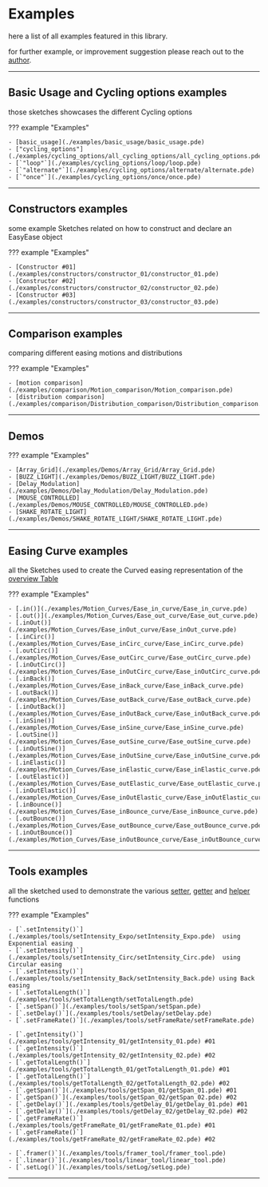 # Examples

here a list of all examples featured in this library.

for further example, or improvement suggestion please reach out to the [author](https://fredegd.dev).

---

## Basic Usage and Cycling options examples

those sketches showcases the different Cycling options

??? example "Examples"

    - [basic_usage](./examples/basic_usage/basic_usage.pde)
    - ["cycling_options"](./examples/cycling_options/all_cycling_options/all_cycling_options.pde)
    - [`"loop"`](./examples/cycling_options/loop/loop.pde)
    - [`"alternate"`](./examples/cycling_options/alternate/alternate.pde)
    - [`"once"`](./examples/cycling_options/once/once.pde)

---

## Constructors examples

some example Sketches related on how to construct and declare an EasyEase object

??? example "Examples"

    - [Constructor #01](./examples/constructors/constructor_01/constructor_01.pde)
    - [Constructor #02](./examples/constructors/constructor_02/constructor_02.pde)
    - [Constructor #03](./examples/constructors/constructor_03/constructor_03.pde)

---



## Comparison examples

comparing different easing motions and distributions

??? example "Examples"

    - [motion comparison](./examples/comparison/Motion_comparison/Motion_comparison.pde)
    - [distribution comparison](./examples/comparison/Distribution_comparison/Distribution_comparison.pde)

---

## Demos

??? example "Examples"

    - [Array_Grid](./examples/Demos/Array_Grid/Array_Grid.pde)
    - [BUZZ_LIGHT](./examples/Demos/BUZZ_LIGHT/BUZZ_LIGHT.pde)
    - [Delay_Modulation](./examples/Demos/Delay_Modulation/Delay_Modulation.pde)
    - [MOUSE_CONTROLLED](./examples/Demos/MOUSE_CONTROLLED/MOUSE_CONTROLLED.pde)
    - [SHAKE_ROTATE_LIGHT](./examples/Demos/SHAKE_ROTATE_LIGHT/SHAKE_ROTATE_LIGHT.pde)

---

## Easing Curve examples

all the Sketches used to create the Curved easing representation of the [overview Table](./methods/overviewTable.md)

??? example "Examples"

    - [.in()](./examples/Motion_Curves/Ease_in_curve/Ease_in_curve.pde)
    - [.out()](./examples/Motion_Curves/Ease_out_curve/Ease_out_curve.pde)
    - [.inOut()](./examples/Motion_Curves/Ease_inOut_curve/Ease_inOut_curve.pde)
    - [.inCirc()](./examples/Motion_Curves/Ease_inCirc_curve/Ease_inCirc_curve.pde)
    - [.outCirc()](./examples/Motion_Curves/Ease_outCirc_curve/Ease_outCirc_curve.pde)
    - [.inOutCirc()](./examples/Motion_Curves/Ease_inOutCirc_curve/Ease_inOutCirc_curve.pde)
    - [.inBack()](./examples/Motion_Curves/Ease_inBack_curve/Ease_inBack_curve.pde)
    - [.outBack()](./examples/Motion_Curves/Ease_outBack_curve/Ease_outBack_curve.pde)
    - [.inOutBack()](./examples/Motion_Curves/Ease_inOutBack_curve/Ease_inOutBack_curve.pde)
    - [.inSine()](./examples/Motion_Curves/Ease_inSine_curve/Ease_inSine_curve.pde)
    - [.outSine()](./examples/Motion_Curves/Ease_outSine_curve/Ease_outSine_curve.pde)
    - [.inOutSine()](./examples/Motion_Curves/Ease_inOutSine_curve/Ease_inOutSine_curve.pde)
    - [.inElastic()](./examples/Motion_Curves/Ease_inElastic_curve/Ease_inElastic_curve.pde)
    - [.outElastic()](./examples/Motion_Curves/Ease_outElastic_curve/Ease_outElastic_curve.pde)
    - [.inOutElastic()](./examples/Motion_Curves/Ease_inOutElastic_curve/Ease_inOutElastic_curve.pde)
    - [.inBounce()](./examples/Motion_Curves/Ease_inBounce_curve/Ease_inBounce_curve.pde)
    - [.outBounce()](./examples/Motion_Curves/Ease_outBounce_curve/Ease_outBounce_curve.pde)
    - [.inOutBounce()](./examples/Motion_Curves/Ease_inOutBounce_curve/Ease_inOutBounce_curve.pde)

---

## Tools examples

all the sketched used to demonstrate the various [setter](./tools.md#setter-functions), [getter](./tools.md#getter-functions) and [helper](./tools.md#helper-functions) functions

??? example "Examples"

    - [`.setIntensity()`](./examples/tools/setIntensity_Expo/setIntensity_Expo.pde)  using Exponential easing
    - [`.setIntensity()`](./examples/tools/setIntensity_Circ/setIntensity_Circ.pde)  using Circular easing
    - [`.setIntensity()`](./examples/tools/setIntensity_Back/setIntensity_Back.pde) using Back easing
    - [`.setTotalLength()`](./examples/tools/setTotalLength/setTotalLength.pde)
    - [`.setSpan()`](./examples/tools/setSpan/setSpan.pde)
    - [`.setDelay()`](./examples/tools/setDelay/setDelay.pde)
    - [`.setFrameRate()`](./examples/tools/setFrameRate/setFrameRate.pde)

    - [`.getIntensity()`](./examples/tools/getIntensity_01/getIntensity_01.pde) #01
    - [`.getIntensity()`](./examples/tools/getIntensity_02/getIntensity_02.pde) #02
    - [`.getTotalLength()`](./examples/tools/getTotalLength_01/getTotalLength_01.pde) #01
    - [`.getTotalLength()`](./examples/tools/getTotalLength_02/getTotalLength_02.pde) #02
    - [`.getSpan()`](./examples/tools/getSpan_01/getSpan_01.pde) #01
    - [`.getSpan()`](./examples/tools/getSpan_02/getSpan_02.pde) #02
    - [`.getDelay()`](./examples/tools/getDelay_01/getDelay_01.pde) #01
    - [`.getDelay()`](./examples/tools/getDelay_02/getDelay_02.pde) #02
    - [`.getFrameRate()`](./examples/tools/getFrameRate_01/getFrameRate_01.pde) #01
    - [`.getFrameRate()`](./examples/tools/getFrameRate_02/getFrameRate_02.pde) #02

    - [`.framer()`](./examples/tools/framer_tool/framer_tool.pde)
    - [`.linear()`](./examples/tools/linear_tool/linear_tool.pde)
    - [`.setLog()`](./examples/tools/setLog/setLog.pde)

---
